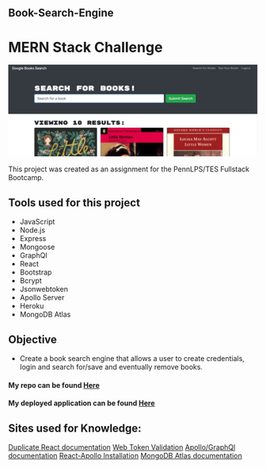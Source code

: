 ## Book-Search-Engine

# MERN Stack Challenge

<img src= "book-search-enginesshot.jpg">

This project was created as an assignment for the PennLPS/TES Fullstack Bootcamp.


## Tools used for this project
- JavaScript
- Node.js
- Express
- Mongoose
- GraphQl 
- React
- Bootstrap
- Bcrypt
- Jsonwebtoken
- Apollo Server
- Heroku
- MongoDB Atlas


## Objective
- Create a book search engine that allows a user to create credentials, login and search for/save and eventually remove books.



#### My repo can be found [Here](https://github.com/bmralph87/book-search-engine)
#### My deployed application can be found [Here](https://safe-river-60808.herokuapp.com/)


## Sites used for Knowledge:

[Duplicate React documentation](https://reactjs.org/warnings/invalid-hook-call-warning.html)
[Web Token Validation](https://jwt.io/)
[Apollo/GraphQl documentation](https://www.apollographql.com/docs/react/integrations/integrations/)
[React-Apollo Installation](https://www.npmjs.com/package/react-apollo)
[MongoDB Atlas documentation](https://docs.atlas.mongodb.com/scale-cluster#std-label-scale-cluster)








